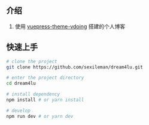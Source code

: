 ## 介绍
1. 使用 [vuepress-theme-vdoing](https://github.com/xugaoyi/vuepress-theme-vdoing) 搭建的个人博客

## 快速上手

```bash
# clone the project
git clone https://github.com/sexileman/dream4lu.git

# enter the project directory
cd dream4lu

# install dependency
npm install # or yarn install

# develop
npm run dev # or yarn dev
```
